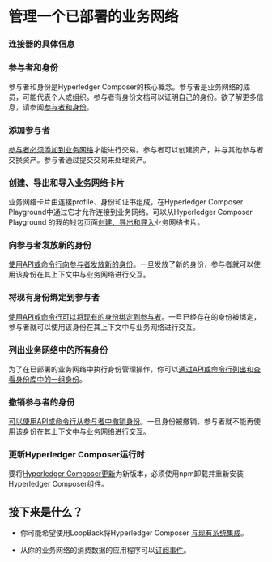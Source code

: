 # 管理一个已部署的业务网络

### 连接器的具体信息

### 参与者和身份

参与者和身份是Hyperledger Composer的核心概念。参与者是业务网络的成员，可能代表个人或组织。参与者有身份文档可以证明自己的身份。欲了解更多信息，请参阅[参与者和身份](managing_participantsandidentities.md)。

### 添加参与者

[参与者必须添加到业务网络](managing_participant-add.md)才能进行交易。参与者可以创建资产，并与其他参与者交换资产。参与者通过提交交易来处理资产。

### 创建、导出和导入业务网络卡片

业务网络卡片由连接profile、身份和证书组成，在Hyperledger Composer Playground中通过它才允许连接到业务网络。可以从Hyperledger Composer Playground 的我的钱包页面[创建、导出和导入](managing_id-cards-playground.md)业务网络卡片。

### 向参与者发放新的身份

[使用API或命令行向参与者发放新的身份](managing_identity-issue.md)。一旦发放了新的身份，参与者就可以使用该身份在其上下文中与业务网络进行交互。

### 将现有身份绑定到参与者

[使用API或命令行可以将现有的身份绑定到参与者](managing_identity-issue.md)。一旦已经存在的身份被绑定，参与者就可以使用该身份在其上下文中与业务网络进行交互。

### 列出业务网络中的所有身份
为了在已部署的业务网络中执行身份管理操作，你可以[通过API或命令行列出和查看身份库中的一组身份](managing_identity-list.md)。

### 撤销参与者的身份

[可以使用API或命令行从参与者中撤销身份](managing_identity-revoke.md)。一旦身份被撤销，参与者就不能再使用该身份在其上下文中与业务网络进行交互。

### 更新Hyperledger Composer运行时

要将[Hyperledger Composer更新](managing_updating-composer.md)为新版本，必须使用npm卸载并重新安装Hyperledger Composer组件。

## 接下来是什么？

- 你可能希望使用LoopBack将Hyperledger Composer  [与现有系统集成](integrating_integrating-index.md)。

- 从你的业务网络的消费数据的应用程序可以[订阅事件](applications_subscribing-to-events.md)。

